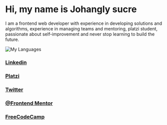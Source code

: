 # Hi, my name is Johangly sucre

I am a frontend web developer with experience in developing solutions and algorithms, experience in managing teams and mentoring, platzi student, passionate about self-improvement and never stop learning to build the future.

![My Languages](https://github-readme-stats.vercel.app/api/top-langs/?username=AlanGiavino&theme=tokyonight)

 ### [Linkedin](https://www.linkedin.com/in/johangly-sucre/)
 ### [Platzi](https://platzi.com/p/johanglysucre/)
 ### [Twitter](https://twitter.com/Suhangly)
 ### [@Frontend Mentor](https://www.frontendmentor.io/profile/johangly)
 ### [FreeCodeCamp](https://www.freecodecamp.org/espanol/johangly_sucre)
